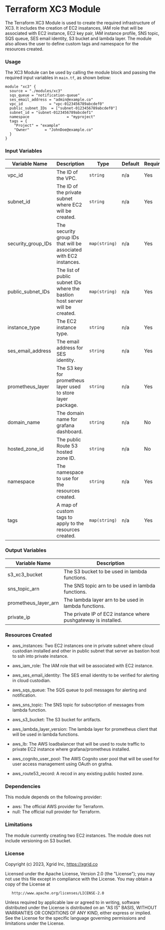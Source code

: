# Terraform XC3 Module

The Terraform XC3 Module is used to create the required infrastructure of XC3. It includes the creation of EC2 insatances, IAM role that will be associated with EC2 instance, EC2 key pair, IAM instance profile, SNS topic, SQS queue, SES email identity, S3 bucket and lambda layer.
The module also allows the user to define custom tags and namespace for the resources created.

### Usage
The XC3 Module can be used by calling the module block and passing the required input variables in `main.tf`, as shown below:
```
module "xc3" {
  source = "./modules/xc3"
  sqs_queue = "notification-queue"
  ses_email_address = "admin@example.co"
  vpc_id            = "vpc-0123456789abcdef0"
  public_subnet_IDs  = ["subnet-0123456789abcdef0"]
  subnet_id = "subnet-0123456789abcdef1"
  namespace                 = "myproject"
  tags = {
    "Project" = "example"
    "Owner"       = "JohnDoe@example.co"
  }
}

```

### Input Variables

| Variable Name          | Description                                         | Type    | Default | Required |
| ---------------------- | --------------------------------------------------- | ------- | ------- | -------- |
| vpc_id                 | The ID of the VPC.                                  | `string`  |    n/a     | Yes      |
| subnet_id              | The ID of the private subnet where EC2 will be created. | `string`  |  n/a       | Yes      |
| security_group_IDs     | The security group IDs that will be associated with EC2 instances. | `map(string)` |   n/a  | Yes      |
| public_subnet_IDs      | The list of public subnet IDs where the bastion host server will be created. | `map(string)` | n/a  | Yes      |
| instance_type          | The EC2 instance type.                              | `string`  |   n/a      | Yes      |
| ses_email_address      | The email address for SES identity.                 | `string`  |     n/a    | Yes      |
| prometheus_layer       | The S3 key for prometheus layer used to store layer package. | `string` |     n/a    | Yes      |
| domain_name            | The domain name for grafana dashboard.               | `string`  |    n/a     | No       |
| hosted_zone_id         | The public Route 53 hosted zone ID.                  | `string`  |    n/a     | No       |
| namespace              | The namespace to use for the resources created.     | `string`  |    n/a     | Yes      |
| tags                   | A map of custom tags to apply to the resources created. | `map(string)` | n/a     | Yes      |

### Output Variables

| Variable Name          | Description                                         |
| ---------------------- | --------------------------------------------------- |
| s3_xc3_bucket          | The S3 bucket to be used in lambda functions.       |
| sns_topic_arn          | The SNS topic arn to be used in lambda functions.   |
| prometheus_layer_arn   | The lambda layer arn to be used in lambda functions.|
| private_ip             | The private IP of EC2 instance where pushgateway is installed. |

### Resources Created

- aws_instances: Two EC2 instances one in private subnet where cloud custodian installed and other in public subnet that server as bastion host to ssh into private instance.

- aws_iam_role: The IAM role that will be associated with EC2 instance.

- aws_ses_email_identity: The SES email identity to be verified for alerting in cloud custodian.

- aws_sqs_queue: The SQS queue to poll messages for alerting and notification.

- aws_sns_topic: The SNS topic for subscription of messages from lambda function.

- aws_s3_bucket: The S3 bucket for artifacts.

- aws_lambda_layer_version: The lambda layer for prometheus client that will be used in lambda functions.

- aws_lb: The AWS loadbalancer that will be used to route traffic to private EC2 instance where grafana/prometheus installed.

- aws_cognito_user_pool: The AWS Cognito user pool that will be used for user access management using OAuth on grafna.

- aws_route53_record: A recod in any existing public hosted zone.
### Dependencies

This module depends on the following provider:

- aws: The official AWS provider for Terraform.
- null: The official null provider for Terraform.

### Limitations

The module currently creating two EC2 instances.
The module does not include versioning on S3 bucket.

### License

Copyright (c) 2023, Xgrid Inc, https://xgrid.co

Licensed under the Apache License, Version 2.0 (the "License");
you may not use this file except in compliance with the License.
You may obtain a copy of the License at

       http://www.apache.org/licenses/LICENSE-2.0

Unless required by applicable law or agreed to in writing, software
distributed under the License is distributed on an "AS IS" BASIS,
WITHOUT WARRANTIES OR CONDITIONS OF ANY KIND, either express or implied.
See the License for the specific language governing permissions and
limitations under the License.
